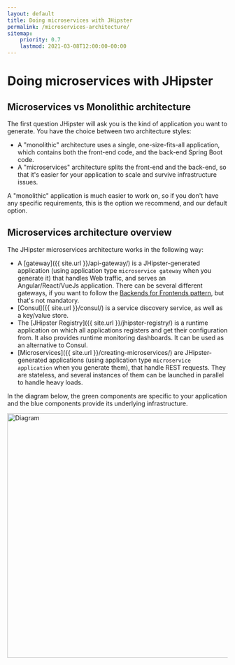 ```yaml
---
layout: default
title: Doing microservices with JHipster
permalink: /microservices-architecture/
sitemap:
    priority: 0.7
    lastmod: 2021-03-08T12:00:00-00:00
---
```


# <i class="fa fa-sitemap"></i> Doing microservices with JHipster

<h2 id="microservices_vs_monolithic">Microservices vs Monolithic architecture</h2>

The first question JHipster will ask you is the kind of application you want to generate. You have the choice between two architecture styles:

- A "monolithic" architecture uses a single, one-size-fits-all application, which contains both the front-end code, and the back-end Spring Boot code.
- A "microservices" architecture splits the front-end and the back-end, so that it's easier for your application to scale and survive infrastructure issues.

A "monolithic" application is much easier to work on, so if you don't have any specific requirements, this is the option we recommend, and our default option.

<h2 id="overview">Microservices architecture overview</h2>

The JHipster microservices architecture works in the following way:

 * A [gateway]({{ site.url }}/api-gateway/) is a JHipster-generated application (using application type `microservice gateway` when you generate it) that handles Web traffic, and serves an Angular/React/VueJs application. There can be several different gateways, if you want to follow the [Backends for Frontends pattern](https://www.thoughtworks.com/insights/blog/bff-soundcloud), but that's not mandatory.
 * [Consul]({{ site.url }}/consul/) is a service discovery service, as well as a key/value store.
 * The [JHipster Registry]({{ site.url }}/jhipster-registry/) is a runtime application on which all applications registers and get their configuration from. It also provides runtime monitoring dashboards. It can be used as an alternative to Consul.
 * [Microservices]({{ site.url }}/creating-microservices/) are JHipster-generated applications (using application type `microservice application` when you generate them), that handle REST requests. They are stateless, and several instances of them can be launched in parallel to handle heavy loads.

In the diagram below, the green components are specific to your application and the blue components provide its underlying infrastructure.

<img src="{{ site.url }}/images/microservices_architecture_2.png" alt="Diagram" style="width: 930px; height: 558px"/>
